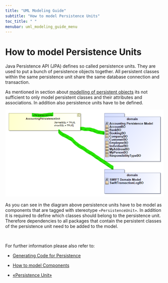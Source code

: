 ```yaml
---
title: "UML Modeling Guide"
subtitle: "How to model Persistence Units"
toc_title: " "
menubar: uml_modeling_guide_menu
---
```


# How to model Persistence Units

Java Persistence API (JPA) defines so called persistence units. They are used to put a bunch of persistence objects together. All persistent classes within the same persistence unit share the same database connection and transaction.

As mentioned in section about [modelling of persistent objects](/uml-modeling-guide/how-tos/how-to-model-jeaf-persistence/) its not sufficient to only model persistent classes and their attributes and associations. In addition also persistence units have to be defined.

![Persistence Unit](/images/persistence_unit.png)

As you can see in the diagram above persistence units have to be model as components that are tagged with stereotype `«PersistenceUnit»`. In addition it is required to define which classes should belong to the persistence unit. Therefore dependencies to all packages that contain the persistent classes of the persistence unit need to be added to the model.

<br>

For further information please also refer to:

- [Generating Code for Persistence](/developer-guide/code-for-jeaf-persistence/)

- [How to model Components](/uml-modeling-guide/how-tos/how-to-model-jeaf-components/)

- [«Persistence Unit»](/uml-modeling-guide/jmm/PersistenceUnit/)
